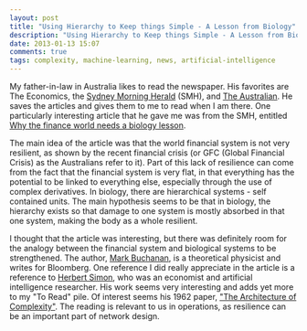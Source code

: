 ```yaml
---
layout: post
title: "Using Hierarchy to Keep things Simple - A Lesson from Biology"
description: "Using Hierarchy to Keep things Simple - A Lesson from Biology"
date: 2013-01-13 15:07
comments: true
tags: complexity, machine-learning, news, artificial-intelligence
---
```


My father-in-law in Australia likes to read the newspaper. His favorites are The Economics, the [Sydney Morning Herald](http://www.smh.com.au/) (SMH), and [The Australian](http://www.theaustralian.com.au/). He saves the articles and gives them to me to read when I am there. One particularly interesting article that he gave me was from the SMH, entitled [Why the finance world needs a biology lesson](http://newsstore.smh.com.au/apps/viewDocument.ac;jsessionid=40220A20533289AD165F2C63DA5BC795?sy=afr&pb=all_ffx&dt=selectRange&dr=1month&so=relevance&sf=text&sf=headline&rc=10&rm=200&sp=brs&cls=17630&clsPage=1&docID=SMH120712113D46GLKGC). 

The main idea of the article was that the world financial system is not very resilient, as shown by the recent financial crisis (or GFC (Global Financial Crisis) as the Australians refer to it). Part of this lack of resilience can come from the fact that the financial system is very flat, in that everything has the potential to be linked to everything else, especially through the use of complex derivatives. In biology, there are hierarchical systems - self contained units. The main hypothesis seems to be that in biology, the hierarchy exists so that damage to one system is mostly absorbed in that one system, making the body as a whole resilient. 

I thought that the article was interesting, but there was definitely room for the analogy between the financial system and biological systems to be strengthened. The author, [Mark Buchanan](http://www.bloomberg.com/view/bios/mark-buchanan/), is a theoretical physicist and writes for Bloomberg. One reference I did really appreciate in the article is a reference to [Herbert Simon](http://en.wikipedia.org/wiki/Herbert_A._Simon), who was an economist and artificial intelligence researcher. His work seems very interesting and adds yet more to my "To Read" pile. Of interest seems his 1962 paper, ["The Architecture of Complexity"](http://ecoplexity.org/files/uploads/Simon.pdf). The reading is relevant to us in operations, as resilience can be an important part of network design.
